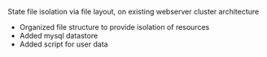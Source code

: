 State file isolation via file layout, on existing webserver cluster architecture

- Organized file structure to provide isolation of resources
- Added mysql datastore
- Added script for user data
